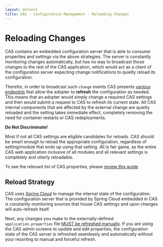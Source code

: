 ```yaml
---
layout: default
title: CAS - Configuration Management - Reloading Changes
---
```


# Reloading Changes

CAS contains an embedded configuration server that is able to consume properties and settings
via the above strategies. The server is constantly monitoring changes automatically,
but has no way to broadcast those changes
to the rest of the CAS application, which would act as a client of the configuration
server expecting change notifications to quietly reload its configuration.

Therefor, in order to broadcast such `change` events CAS
presents [various endpoints](Monitoring-Statistics.html) that allow the adopter
to **refresh** the configuration as needed. This means that an adopter would simply
change a required CAS settings and then would submit
a request to CAS to refresh its current state. All CAS internal components that are affected
by the external change are quietly reloaded
and the setting takes immediate effect, completely removing the need for container restarts or CAS redeployments.

<div class="alert alert-info"><strong>Do Not Discriminate!</strong><p>Most if not all CAS settings are eligible candidates
for reloads. CAS should be smart enough to reload the appropriate configuration, regardless of setting/module that
ends up using that setting. All is fair game, as the entire CAS web application inclusive of all modules and all
relevant settings is completely and utterly reloadable. </p></div>

To see the relevant list of CAS properties, please [review this guide](Configuration-Properties.html#cloud-configuration-bus).

## Reload Strategy

CAS uses [Spring Cloud](https://github.com/spring-cloud/spring-cloud-config)
to manage the internal state of the configuration. The configuration server that
is provided by Spring Cloud embedded in CAS is constantly monitoring sources
that house CAS settings and upon changes will auto-refresh itself.

Next, any changes you make to the externally-defined `application.properties`
file [MUST be refreshed manually](Monitoring-Statistics.html).
If you are using the CAS admin screens to update and edit properties,
the configuration state of the CAS server
is refreshed seamlessly and automatically without your resorting
to manual and forceful refresh.
